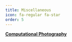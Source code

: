 ```yaml
---
title: Miscellaneous
icon: fa-regular fa-star
order: 5
---
```


<a href="https://mohas95.github.io/computational-photography/" target="_blank" rel="noopener noreferrer" class="button scrolly"><strong>Computational Photography</strong></a>